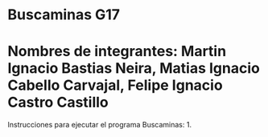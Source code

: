 # Buscaminas G17
# Nombres de integrantes: Martin Ignacio Bastias Neira, Matias Ignacio Cabello Carvajal, Felipe Ignacio Castro Castillo

Instrucciones para ejecutar el programa Buscaminas:
1. 
